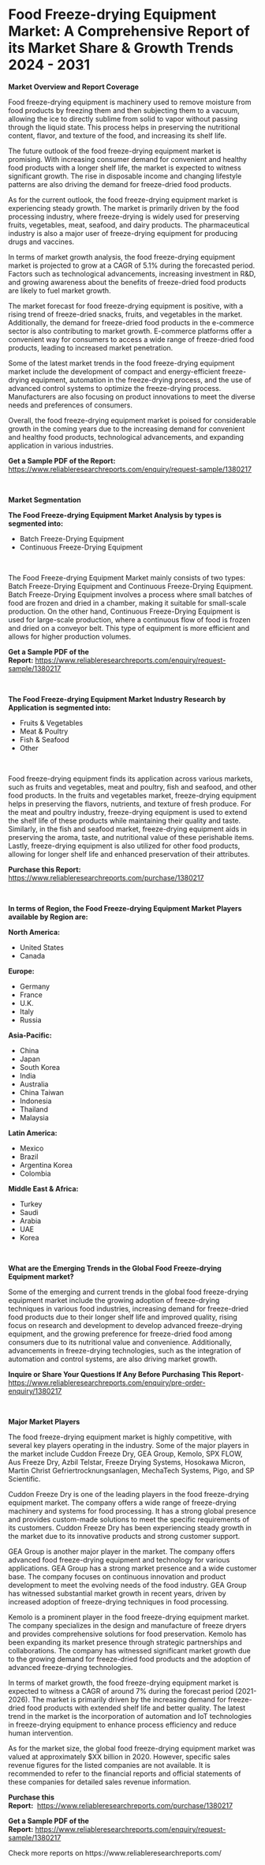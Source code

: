 <p><h1>Food Freeze-drying Equipment Market: A Comprehensive Report of its Market Share & Growth Trends 2024 - 2031</h1></p><p><strong>Market Overview and Report Coverage</strong></p>
<p><p>Food freeze-drying equipment is machinery used to remove moisture from food products by freezing them and then subjecting them to a vacuum, allowing the ice to directly sublime from solid to vapor without passing through the liquid state. This process helps in preserving the nutritional content, flavor, and texture of the food, and increasing its shelf life.</p><p>The future outlook of the food freeze-drying equipment market is promising. With increasing consumer demand for convenient and healthy food products with a longer shelf life, the market is expected to witness significant growth. The rise in disposable income and changing lifestyle patterns are also driving the demand for freeze-dried food products.</p><p>As for the current outlook, the food freeze-drying equipment market is experiencing steady growth. The market is primarily driven by the food processing industry, where freeze-drying is widely used for preserving fruits, vegetables, meat, seafood, and dairy products. The pharmaceutical industry is also a major user of freeze-drying equipment for producing drugs and vaccines.</p><p>In terms of market growth analysis, the food freeze-drying equipment market is projected to grow at a CAGR of 5.1% during the forecasted period. Factors such as technological advancements, increasing investment in R&D, and growing awareness about the benefits of freeze-dried food products are likely to fuel market growth.</p><p>The market forecast for food freeze-drying equipment is positive, with a rising trend of freeze-dried snacks, fruits, and vegetables in the market. Additionally, the demand for freeze-dried food products in the e-commerce sector is also contributing to market growth. E-commerce platforms offer a convenient way for consumers to access a wide range of freeze-dried food products, leading to increased market penetration.</p><p>Some of the latest market trends in the food freeze-drying equipment market include the development of compact and energy-efficient freeze-drying equipment, automation in the freeze-drying process, and the use of advanced control systems to optimize the freeze-drying process. Manufacturers are also focusing on product innovations to meet the diverse needs and preferences of consumers.</p><p>Overall, the food freeze-drying equipment market is poised for considerable growth in the coming years due to the increasing demand for convenient and healthy food products, technological advancements, and expanding application in various industries.</p></p>
<p><strong>Get a Sample PDF of the Report:</strong> <a href="https://www.reliableresearchreports.com/enquiry/request-sample/1380217">https://www.reliableresearchreports.com/enquiry/request-sample/1380217</a></p>
<p>&nbsp;</p>
<p><strong>Market Segmentation</strong></p>
<p><strong>The Food Freeze-drying Equipment Market Analysis by types is segmented into:</strong></p>
<p><ul><li>Batch Freeze-Drying Equipment</li><li>Continuous Freeze-Drying Equipment</li></ul></p>
<p>&nbsp;</p>
<p><p>The Food Freeze-drying Equipment Market mainly consists of two types: Batch Freeze-Drying Equipment and Continuous Freeze-Drying Equipment. Batch Freeze-Drying Equipment involves a process where small batches of food are frozen and dried in a chamber, making it suitable for small-scale production. On the other hand, Continuous Freeze-Drying Equipment is used for large-scale production, where a continuous flow of food is frozen and dried on a conveyor belt. This type of equipment is more efficient and allows for higher production volumes.</p></p>
<p><strong>Get a Sample PDF of the Report:</strong>&nbsp;<a href="https://www.reliableresearchreports.com/enquiry/request-sample/1380217">https://www.reliableresearchreports.com/enquiry/request-sample/1380217</a></p>
<p>&nbsp;</p>
<p><strong>The Food Freeze-drying Equipment Market Industry Research by Application is segmented into:</strong></p>
<p><ul><li>Fruits & Vegetables</li><li>Meat & Poultry</li><li>Fish & Seafood</li><li>Other</li></ul></p>
<p>&nbsp;</p>
<p><p>Food freeze-drying equipment finds its application across various markets, such as fruits and vegetables, meat and poultry, fish and seafood, and other food products. In the fruits and vegetables market, freeze-drying equipment helps in preserving the flavors, nutrients, and texture of fresh produce. For the meat and poultry industry, freeze-drying equipment is used to extend the shelf life of these products while maintaining their quality and taste. Similarly, in the fish and seafood market, freeze-drying equipment aids in preserving the aroma, taste, and nutritional value of these perishable items. Lastly, freeze-drying equipment is also utilized for other food products, allowing for longer shelf life and enhanced preservation of their attributes.</p></p>
<p><strong>Purchase this Report:</strong>&nbsp; <a href="https://www.reliableresearchreports.com/purchase/1380217">https://www.reliableresearchreports.com/purchase/1380217</a></p>
<p>&nbsp;</p>
<p><strong>In terms of Region, the Food Freeze-drying Equipment Market Players available by Region are:</strong></p>
<p>
    <p> <strong> North America: </strong>
        <ul>
            <li>United States</li>
            <li>Canada</li>
        </ul>
        </p> 
    <p> <strong> Europe: </strong>
        <ul>
            <li>Germany</li>
            <li>France</li>
            <li>U.K.</li>
            <li>Italy</li>
            <li>Russia</li>
        </ul>
        </p> 
    <p> <strong> Asia-Pacific: </strong>
        <ul>
            <li>China</li>
            <li>Japan</li>
            <li>South Korea</li>
            <li>India</li>
            <li>Australia</li>
            <li>China Taiwan</li>
            <li>Indonesia</li>
            <li>Thailand</li>
            <li>Malaysia</li>
        </ul>
        </p> 
    <p> <strong> Latin America: </strong>
        <ul>
            <li>Mexico</li>
            <li>Brazil</li>
            <li>Argentina Korea</li>
            <li>Colombia</li>
        </ul>
        </p> 
    <p> <strong> Middle East & Africa: </strong>
        <ul>
            <li>Turkey</li>
            <li>Saudi</li>
            <li>Arabia</li>
            <li>UAE</li>
            <li>Korea</li>
        </ul>
    </p>
    </p>
<p>&nbsp;</p>
<p><strong>What are the Emerging Trends in the Global Food Freeze-drying Equipment market?</strong></p>
<p><p>Some of the emerging and current trends in the global food freeze-drying equipment market include the growing adoption of freeze-drying techniques in various food industries, increasing demand for freeze-dried food products due to their longer shelf life and improved quality, rising focus on research and development to develop advanced freeze-drying equipment, and the growing preference for freeze-dried food among consumers due to its nutritional value and convenience. Additionally, advancements in freeze-drying technologies, such as the integration of automation and control systems, are also driving market growth.</p></p>
<p><strong>Inquire or Share Your Questions If Any Before Purchasing This Report</strong>- <a href="https://www.reliableresearchreports.com/enquiry/pre-order-enquiry/1380217">https://www.reliableresearchreports.com/enquiry/pre-order-enquiry/1380217</a></p>
<p>&nbsp;</p>
<p><strong>Major Market Players</strong></p>
<p><p>The food freeze-drying equipment market is highly competitive, with several key players operating in the industry. Some of the major players in the market include Cuddon Freeze Dry, GEA Group, Kemolo, SPX FLOW, Aus Freeze Dry, Azbil Telstar, Freeze Drying Systems, Hosokawa Micron, Martin Christ Gefriertrocknungsanlagen, MechaTech Systems, Pigo, and SP Scientific.</p><p>Cuddon Freeze Dry is one of the leading players in the food freeze-drying equipment market. The company offers a wide range of freeze-drying machinery and systems for food processing. It has a strong global presence and provides custom-made solutions to meet the specific requirements of its customers. Cuddon Freeze Dry has been experiencing steady growth in the market due to its innovative products and strong customer support.</p><p>GEA Group is another major player in the market. The company offers advanced food freeze-drying equipment and technology for various applications. GEA Group has a strong market presence and a wide customer base. The company focuses on continuous innovation and product development to meet the evolving needs of the food industry. GEA Group has witnessed substantial market growth in recent years, driven by increased adoption of freeze-drying techniques in food processing.</p><p>Kemolo is a prominent player in the food freeze-drying equipment market. The company specializes in the design and manufacture of freeze dryers and provides comprehensive solutions for food preservation. Kemolo has been expanding its market presence through strategic partnerships and collaborations. The company has witnessed significant market growth due to the growing demand for freeze-dried food products and the adoption of advanced freeze-drying technologies.</p><p>In terms of market growth, the food freeze-drying equipment market is expected to witness a CAGR of around 7% during the forecast period (2021-2026). The market is primarily driven by the increasing demand for freeze-dried food products with extended shelf life and better quality. The latest trend in the market is the incorporation of automation and IoT technologies in freeze-drying equipment to enhance process efficiency and reduce human intervention.</p><p>As for the market size, the global food freeze-drying equipment market was valued at approximately $XX billion in 2020. However, specific sales revenue figures for the listed companies are not available. It is recommended to refer to the financial reports and official statements of these companies for detailed sales revenue information.</p></p>
<p><strong>Purchase this Report:</strong>&nbsp;&nbsp;<a href="https://www.reliableresearchreports.com/purchase/1380217">https://www.reliableresearchreports.com/purchase/1380217</a></p>
<p></p>
<p><strong>Get a Sample PDF of the Report:</strong>&nbsp;<a href="https://www.reliableresearchreports.com/enquiry/request-sample/1380217">https://www.reliableresearchreports.com/enquiry/request-sample/1380217</a></p>
<p>Check more reports on https://www.reliableresearchreports.com/</p>